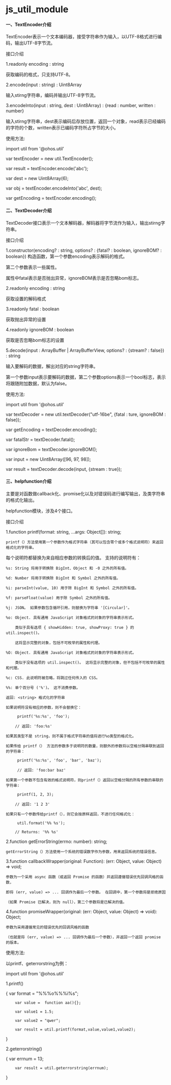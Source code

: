 # js_util_module

#### 一、TextEncoder介绍

TextEncoder表示一个文本编码器，接受字符串作为输入，以UTF-8格式进行编码，输出UTF-8字节流。

接口介绍

1.readonly encoding : string

获取编码的格式，只支持UTF-8。

2.encode(input : string) : Uint8Array

输入stirng字符串，编码并输出UTF-8字节流。

3.encodeInto(input : string, dest : Uint8Array) : {read : number, written : number}

输入stirng字符串，dest表示编码后存放位置，返回一个对象，read表示已经编码的字符的个数，written表示已编码字符所占字节的大小。

使用方法:

import util from '@ohos.util'

var textEncoder = new util.TextEncoder();

var result = textEncoder.encode('abc');

var dest = new Uint8Array(6);

var obj = textEncoder.encodeInto('abc', dest);

var getEncoding = textEncoder.encoding();

#### 二、TextDecoder介绍

TextDecoder接口表示一个文本解码器，解码器将字节流作为输入，输出stirng字符串。

接口介绍

1.constructor(encoding? : string, options? : {fatal? : boolean, ignoreBOM? : boolean})
构造函数，第一个参数encoding表示解码的格式。

第二个参数表示一些属性。

属性中fatal表示是否抛出异常，ignoreBOM表示是否忽略bom标志。

2.readonly encoding : string

获取设置的解码格式

3.readonly fatal : boolean

获取抛出异常的设置

4.readonly ignoreBOM : boolean

获取是否忽略bom标志的设置

5.decode(input : ArrayBuffer | ArrayBufferView, options? : {stream? : false}) : string

输入要解码的数据，解出对应的string字符串。

第一个参数input表示要解码的数据，第二个参数options表示一个bool标志，表示将跟随附加数据，默认为false。

使用方法:

import util from '@ohos.util'

var textDecoder = new util.textDecoder("utf-16be", {fatal : ture, ignoreBOM : false});

var getEncoding = textDecoder.encoding();

var fatalStr = textDecoder.fatal();

var ignoreBom = textDecoder.ignoreBOM();

var input = new Uint8Array([96, 97, 98]);

var result = textDecoder.decode(input, {stream : true});

#### 三、helpfunction介绍

主要是对函数做callback化、promise化以及对错误码进行编写输出，及类字符串的格式化输出。

helpfunction模块，涉及4个接口。

接口介绍

1.function printf(format: string, ...args: Object[]): string;

    printf（）方法使用第一个参数作为格式字符串（其可以包含零个或多个格式说明符）来返回格式化的字符串。

每个说明符都替换为来自相应参数的转换后的值。 支持的说明符有：

    %s: String 将用于转换除 BigInt、Object 和 -0 之外的所有值。

    %d: Number 将用于转换除 BigInt 和 Symbol 之外的所有值。

    %i: parseInt(value, 10) 用于除 BigInt 和 Symbol 之外的所有值。

    %f: parseFloat(value) 用于除 Symbol 之外的所有值。

    %j: JSON。 如果参数包含循环引用，则替换为字符串 '[Circular]'。

    %o: Object. 具有通用 JavaScript 对象格式的对象的字符串表示形式。
    
        类似于具有选项 { showHidden: true, showProxy: true } 的 util.inspect()。

        这将显示完整的对象，包括不可枚举的属性和代理。

    %O: Object. 具有通用 JavaScript 对象格式的对象的字符串表示形式。

        类似于没有选项的 util.inspect()。 这将显示完整的对象，但不包括不可枚举的属性和代理。

    %c: CSS. 此说明符被忽略，将跳过任何传入的 CSS。

    %%: 单个百分号 ('%')。 这不消费参数。

    返回: <string> 格式化的字符串

    如果说明符没有相应的参数，则不会替换它：

         printf('%s:%s', 'foo');

        // 返回: 'foo:%s'

    如果其类型不是 string，则不属于格式字符串的值将进行%o类型的格式化。

    如果传给 printf（） 方法的参数多于说明符的数量，则额外的参数将以空格分隔串联到返回的字符串：

         printf('%s:%s', 'foo', 'bar', 'baz');

         // 返回: 'foo:bar baz'

    如果第一个参数不包含有效的格式说明符，则printf（）返回以空格分隔的所有参数的串联的字符串:

         printf(1, 2, 3);

        // 返回: '1 2 3'

    如果只有一个参数传给printf（），则它会按原样返回，不进行任何格式化：

         util.format('%% %s');

        // Returns: '%% %s'

2.function getErrorString(errno: number): string;

    getErrorString（）方法使用一个系统的错误数字作为参数，用来返回系统的错误信息。

3.function callbackWrapper(original: Function): (err: Object, value: Object) => void;

    参数为一个采用 async 函数（或返回 Promise 的函数）并返回遵循错误优先回调风格的函数，

    即将 (err, value) => ... 回调作为最后一个参数。 在回调中，第一个参数将是拒绝原因

    （如果 Promise 已解决，则为 null），第二个参数将是已解决的值。

4.function promiseWrapper(original: (err: Object, value: Object) => void): Object;

    参数为采用遵循常见的错误优先的回调风格的函数

    （也就是将 (err, value) => ... 回调作为最后一个参数），并返回一个返回 promise 的版本。

使用方法:

以printf、geterrorstring为例：

import util from '@ohos.util'

1.printf()

{
        var format = "%%%o%%%i%s";

        var value =  function aa(){};

        var value1 = 1.5;

        var value2 = "qwer";

        var result = util.printf(format,value,value1,value2);
}

2.geterrorstring()

{
        var errnum = 13;

        var result = util.geterrorstring(errnum);
}